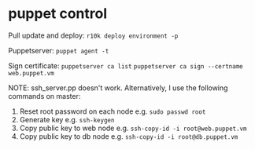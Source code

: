 # puppet control

Pull update and deploy:
`r10k deploy environment -p`

Puppetserver:
`puppet agent -t`

Sign certificate:
`puppetserver ca list`
`puppetserver ca sign --certname web.puppet.vm `


NOTE: ssh_server.pp doesn't work. Alternatively, I use the following commands on master:
1. Reset root password on each node e.g. `sudo passwd root`
2. Generate key e.g. `ssh-keygen`
3. Copy public key to web node e.g. `ssh-copy-id -i root@web.puppet.vm`
4. Copy public key to db node e.g. `ssh-copy-id -i root@db.puppet.vm`
